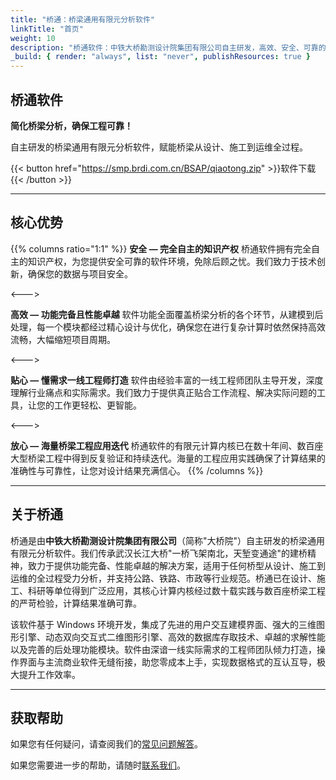 ```yaml
---
title: "桥通：桥梁通用有限元分析软件"
linkTitle: "首页"
weight: 10
description: "桥通软件：中铁大桥勘测设计院集团有限公司自主研发，高效、安全、可靠的桥梁全生命周期受力分析解决方案。"
_build: { render: "always", list: "never", publishResources: true }
---
```


## 桥通软件

**简化桥梁分析，确保工程可靠！**

自主研发的桥梁通用有限元分析软件，赋能桥梁从设计、施工到运维全过程。

{{< button href="https://smp.brdi.com.cn/BSAP/qiaotong.zip" >}}软件下载{{< /button >}}

---

## 核心优势

{{% columns ratio="1:1" %}}
**安全 — 完全自主的知识产权**
桥通软件拥有完全自主的知识产权，为您提供安全可靠的软件环境，免除后顾之忧。我们致力于技术创新，确保您的数据与项目安全。

<--->

**高效 — 功能完备且性能卓越**
软件功能全面覆盖桥梁分析的各个环节，从建模到后处理，每一个模块都经过精心设计与优化，确保您在进行复杂计算时依然保持高效流畅，大幅缩短项目周期。

<--->

**贴心 — 懂需求一线工程师打造**
软件由经验丰富的一线工程师团队主导开发，深度理解行业痛点和实际需求。我们致力于提供真正贴合工作流程、解决实际问题的工具，让您的工作更轻松、更智能。

<--->

**放心 — 海量桥梁工程应用迭代**
桥通软件的有限元计算内核已在数十年间、数百座大型桥梁工程中得到反复验证和持续迭代。海量的工程应用实践确保了计算结果的准确性与可靠性，让您对设计结果充满信心。
{{% /columns %}}

---

## 关于桥通

桥通是由**中铁大桥勘测设计院集团有限公司**（简称"大桥院"）自主研发的桥梁通用有限元分析软件。我们传承武汉长江大桥"一桥飞架南北，天堑变通途"的建桥精神，致力于提供功能完备、性能卓越的解决方案，适用于任何桥型从设计、施工到运维的全过程受力分析，并支持公路、铁路、市政等行业规范。桥通已在设计、施工、科研等单位得到广泛应用，其核心计算内核经过数十载实践与数百座桥梁工程的严苛检验，计算结果准确可靠。

该软件基于 Windows 环境开发，集成了先进的用户交互建模界面、强大的三维图形引擎、动态双向交互式二维图形引擎、高效的数据库存取技术、卓越的求解性能以及完善的后处理功能模块。软件由深谙一线实际需求的工程师团队倾力打造，操作界面与主流商业软件无缝衔接，助您零成本上手，实现数据格式的互认互导，极大提升工作效率。

---

## 获取帮助

如果您有任何疑问，请查阅我们的[常见问题解答](docs/faq)。

如果您需要进一步的帮助，请随时[联系我们](docs/contact)。
